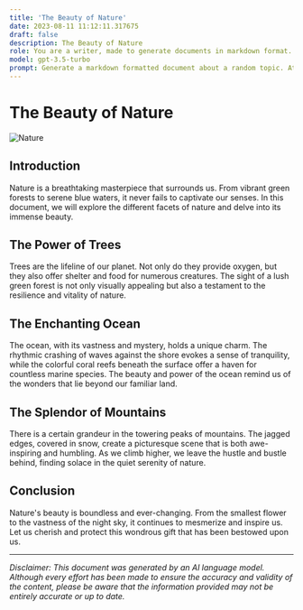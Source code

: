 ```yaml
---
title: 'The Beauty of Nature'
date: 2023-08-11 11:12:11.317675
draft: false
description: The Beauty of Nature
role: You are a writer, made to generate documents in markdown format. It is very important that all of the documents you generate are in valid markdown format.
model: gpt-3.5-turbo
prompt: Generate a markdown formatted document about a random topic. At the bottom, include a disclaimer explaining that the document was generated by you. The first line of the document should be the title. Make sure that the entire document is in proper markdown format, using a mix of various tags to make the document visually appealing.
---
```


# The Beauty of Nature

![Nature](https://cdn.pixabay.com/photo/2016/10/22/20/34/evening-1763974_1280.jpg)

## Introduction

Nature is a breathtaking masterpiece that surrounds us. From vibrant green forests to serene blue waters, it never fails to captivate our senses. In this document, we will explore the different facets of nature and delve into its immense beauty.

## The Power of Trees

Trees are the lifeline of our planet. Not only do they provide oxygen, but they also offer shelter and food for numerous creatures. The sight of a lush green forest is not only visually appealing but also a testament to the resilience and vitality of nature.

## The Enchanting Ocean

The ocean, with its vastness and mystery, holds a unique charm. The rhythmic crashing of waves against the shore evokes a sense of tranquility, while the colorful coral reefs beneath the surface offer a haven for countless marine species. The beauty and power of the ocean remind us of the wonders that lie beyond our familiar land.

## The Splendor of Mountains

There is a certain grandeur in the towering peaks of mountains. The jagged edges, covered in snow, create a picturesque scene that is both awe-inspiring and humbling. As we climb higher, we leave the hustle and bustle behind, finding solace in the quiet serenity of nature.

## Conclusion

Nature's beauty is boundless and ever-changing. From the smallest flower to the vastness of the night sky, it continues to mesmerize and inspire us. Let us cherish and protect this wondrous gift that has been bestowed upon us.

---

*Disclaimer: This document was generated by an AI language model. Although every effort has been made to ensure the accuracy and validity of the content, please be aware that the information provided may not be entirely accurate or up to date.*